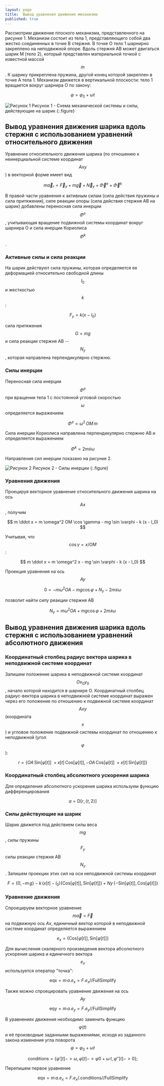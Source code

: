 ```yaml
---
layout: page
title:  Вывод уравнения движения механизма
published: true
---
```


Рассмотрим движение плоского механизма, представленного на рисунке 1. Механизм состоит из тела 1, представляющего собой два жестко соединенных в точке В стержня. В точке О тело 1 шарнирно закреплено на неподвижной опоре. Вдоль стержня АВ может двигаться шарик M (тело 2), который представлен материальной точкой с известной массой $$ m $$. К шарику прикреплена пружина, другой конец которой закреплен в точке А тела 1. Механизм движется в вертикальной плоскости: тело 1 вращается вокруг шарнира О по закону: 

$$
\varphi = \varphi_0 + \omega t
$$ 

![Рисунок 1](mech1.jpg)
Рисунок 1 - Схема механической системы и силы, действующие на шарик
{:.figure}

## Вывод уравнения движения шарика вдоль стержня с использованием уравнений относительного движения

Уравнение относительного движения шарика (по отношению к неинерциальной системе координат $$ Axy $$) в векторной форме имеет вид

$$
    m \vec{a}_r = \vec{F}_y + m \vec g + \vec N_y + \vec{\Phi}^e + \vec{\Phi}^k 
$$

В правой части уравнения к активным силам (сила действия пружины и сила притяжения), силе реакции опоры (сила действия стержня АВ на шарик) добавлены переносная сила инерции $$ \Phi^e $$, учитывающая вращение подвижной системы координат вокруг шарнира О и сила инерции Кориолиса $$ \Phi^k $$.   

### Активные силы и сила реакции

На шарик действуют сила пружины, которая определяется ее деформацией относительно свободной длины $$ l_0 $$ и жесткостью $$ k $$:

$$
    F_y = k (x-l_0)
$$

сила притяжения $$ G = m g $$ и сила реакции стержня АВ -- $$ N_y $$, которая направлена перпендикулярно стержню.

### Силы инерции

Переносная сила инерции $$ \Phi^e $$ при вращении тела 1 с постоянной угловой скоростью $$ \omega $$ определяется выражением

$$
    \Phi^e = \omega^2 \, OM \, m 
$$

Сила инерции Кориолиса направлена перпендикулярно стержню АВ и определяется выражением

$$
    \Phi^k = 2 m \dot x \omega 
$$

Направления сил инерции показано на рисунке 2.

![Рисунок 2](mech2.jpg)
Рисунок 2 - Силы инерции
{:.figure}

### Уравнения движения

Проецируя векторное уравнение относительного движения шарика на ось $$ Ax $$, получим

$$
    m \ddot x = m \omega^2 OM \cos \gamma  - mg \sin \varphi - k (x - l_0) 
$$

Учитывая, что $$ \cos \gamma = x / OM $$:

$$
    m \ddot x = m \omega^2 x - mg \sin \varphi - k (x - l_0) 
$$

Проекция уравнения на ось $$ Ay $$

$$
    0 = - m \omega^2 ОА - mg \cos \varphi  +  N_y - 2 m \dot x \omega 
$$

позволит найти силу реакции стержня АВ

$$
    N_y = m \omega^2 ОА + mg \cos \varphi + 2 m \dot x \omega 
$$

## Вывод уравнения движения шарика вдоль стержня с использованием уравнений абсолютного движения

### Координатный столбец радиус вектора шарика в неподвижной системе координат

Запишем положение шарика в неподвижной системе координат $$ Ox_0y_0 $$, начало которой находится в шарнире О. Координатный столбец радиус-вектора шарика в неподвижной системе координат выражен через его положение по отношению к подвижной системе координат $$ Axy $$ (координата $$ x $$) и угловое положение  подвижной системы координат по отношению к неподвижной (угол $$ \varphi $$):

$$
    r = \{ OA \, \text{Sin}[\varphi[t]]\ + x[t] \, \text{Cos}[\varphi[t]], -OA \, \text{Cos}[\varphi[t]]\ + x[t] \, \text{Sin}[\varphi[t]] \}
$$

### Координатный столбец абсолютного ускорения шарика 

Для определения абсолютного ускорения шарика используем функцию дифференцирования

$$
    a = \text{D}[r,\{t,2\}]
$$

###  Силы действующие на шарик

Шарик движется под действием силы веса $$mg$$, силы пружины $$F_y$$ силы реакции стержня АВ $$N_y$$. Запишем проекции этих сил на оси неподвижной системы координат

$$
    F = \{0,-m\,g\} - k\,(x[t]-l_0)\{\text{Cos}[\varphi[t]],\,\text{Sin}[\varphi[t]]\} + Ny\,\{-\text{Sin}[\varphi[t]],\text{Cos}[\varphi[t]]\}
$$

### Уравнение движения

Спроецируем векторное уравнение $$m \vec a = \vec F$$ на подвижную ось $Ax$, единичный вектор которой в неподвижной системе координат определяется выражением

$$
    e_x = \{ \text{Cos}[\varphi[t]],\, \text{Sin}[\varphi[t]]\}
$$

Для вычисления скалярного произведения вектора абсолютного ускорения шарика и единичного вектора $$e_x$$ используется оператор "точка": 

$$
    \text{eqx} = m\,a.e_x = F.e_x //\text{FullSimplify}
$$

Также можно спроецировать уравнение движения на ось $$Ay$$

$$
    \text{eqy} = m\,a.e_y = F.e_y //\text{FullSimplify}
$$

В уравнениях движения необходимо заменить функцию $$ \varphi(t) $$ и её производные заданными выражениями, исходя из заданного закона изменения угла поворота $$ \varphi = \varphi_0 + \omega t$$ 

$$
\text{conditions} = \{ \varphi'[t] -> \omega, \varphi[t] -> \varphi0 + \omega\,t, \varphi''[t] -> 0 \};
$$

Перепишем первое уравнение

$$
    \text{eqx} = m\,a.e_x = F.e_x /. \text{conditions} //\text{FullSimplify}
$$


